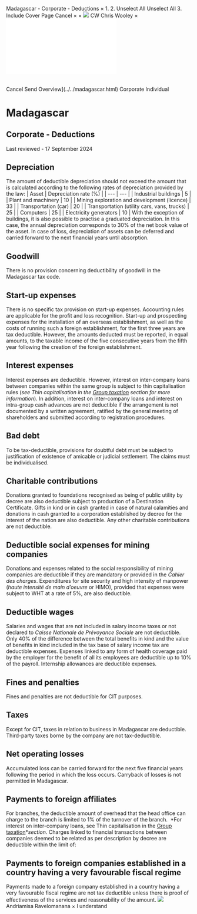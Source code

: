 Madagascar - Corporate - Deductions
×
1.
2.
Unselect All
Unselect All
3.
Include Cover Page
Cancel
×
×
![](../../-/media/world-wide-tax-summaries/attachments/global---chris-wooley.ashx%3Frev=ac5e5f3223b34096b1afc2a6009c7320&revision=ac5e5f32-23b3-4096-b1af-c2a6009c7320&hash=859B7ADC84DC2CBEC9760E9E6EE7DE6D0A8BFCDF)
CW
Chris Wooley
×
![](deductions.html)
######
Cancel
Send
Overview](../../madagascar.html)
Corporate
Individual
# Madagascar
## Corporate - Deductions
Last reviewed - 17 September 2024
## Depreciation
The amount of deductible depreciation should not exceed the amount that is calculated according to the following rates of depreciation provided by the law:
| Asset | Depreciation rate (%) |
| --- | --- |
| Industrial buildings | 5 |
| Plant and machinery | 10 |
| Mining exploration and development (licence) | 33 |
| Transportation (car) | 20 |
| Transportation (utility cars, vans, trucks) | 25 |
| Computers | 25 |
| Electricity generators | 10 |
With the exception of buildings, it is also possible to practise a graduated depreciation. In this case, the annual depreciation corresponds to 30% of the net book value of the asset.
In case of loss, depreciation of assets can be deferred and carried forward to the next financial years until absorption.
## Goodwill
There is no provision concerning deductibility of goodwill in the Madagascar tax code.
## Start-up expenses
There is no specific tax provision on start-up expenses. Accounting rules are applicable for the profit and loss recognition.
Start-up and prospecting expenses for the installation of an overseas establishment, as well as the costs of running such a foreign establishment, for the first three years are tax deductible. However, the amounts deducted must be reported, in equal amounts, to the taxable income of the five consecutive years from the fifth year following the creation of the foreign establishment.
## Interest expenses
Interest expenses are deductible. However, interest on inter-company loans between companies within the same group is subject to thin capitalisation rules (*see Thin capitalisation in the [Group taxation](group-taxation.html)* *section for more information*). In addition, interest on inter-company loans and interest on intra-group cash advances are not deductible if the arrangement is not documented by a written agreement, ratified by the general meeting of shareholders and submitted according to registration procedures.
## Bad debt
To be tax-deductible, provisions for doubtful debt must be subject to justification of existence of amicable or judicial settlement. The claims must be individualised.
## Charitable contributions
Donations granted to foundations recognised as being of public utility by decree are also deductible subject to production of a Destination Certificate.
Gifts in kind or in cash granted in case of natural calamities and donations in cash granted to a corporation established by decree for the interest of the nation are also deductible.
Any other charitable contributions are not deductible.
## Deductible social expenses for mining companies
Donations and expenses related to the social responsibility of mining companies are deductible if they are mandatory or provided in the *Cahier des charges*.
Expenditures for site security and high intensity of manpower (*haute intensité de main d’oeuvre* or HIMO), provided that expenses were subject to WHT at a rate of 5%, are also deductible.
## Deductible wages
Salaries and wages that are not included in salary income taxes or not declared to *Caisse Nationale de Prévoyance Sociale* are not deductible.
Only 40% of the difference between the total benefits in kind and the value of benefits in kind included in the tax base of salary income tax are deductible expenses.
Expenses linked to any form of health coverage paid by the employer for the benefit of all its employees are deductible up to 10% of the payroll.
Internship allowances are deductible expenses.
## Fines and penalties
Fines and penalties are not deductible for CIT purposes.
## Taxes
Except for CIT, taxes in relation to business in Madagascar are deductible.
Third-party taxes borne by the company are not tax-deductible.
## Net operating losses
Accumulated loss can be carried forward for the next five financial years following the period in which the loss occurs. Carryback of losses is not permitted in Madagascar.
## Payments to foreign affiliates
For branches, the deductible amount of overhead that the head office can charge to the branch is limited to 1% of the turnover of the branch.  *For interest on inter-company loans, see Thin capitalisation in the [Group taxation](group-taxation.html)**section*.
Charges linked to financial transactions between companies deemed to be related as per description by decree are deductible within the limit of:
## Payments to foreign companies established in a country having a very favourable fiscal regime
Payments made to a foreign company established in a country having a very favourable fiscal regime are not tax deductible unless there is proof of effectiveness of the services and reasonability of the amount.
![](../../-/media/world-wide-tax-summaries/attachments/madagascar---andriamisa-ravelomanana.ashx%3Frev=22c5f70e2e6848d6a7278a723f553d83&revision=22c5f70e-2e68-48d6-a727-8a723f553d83&hash=6A92A76262C9B10C1B6A9A27799308FB91827958)
Andriamisa Ravelomanana
×
I understand